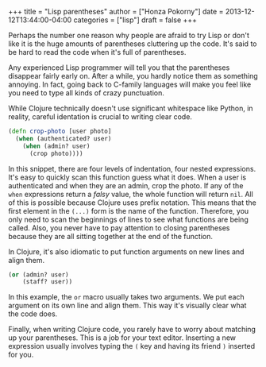 +++
title = "Lisp parentheses"
author = ["Honza Pokorny"]
date = 2013-12-12T13:44:00-04:00
categories = ["lisp"]
draft = false
+++

Perhaps the number one reason why people are afraid to try Lisp or don't like
it is the huge amounts of parentheses cluttering up the code. It's said to be
hard to read the code when it's full of parentheses.

Any experienced Lisp programmer will tell you that the parentheses disappear
fairly early on. After a while, you hardly notice them as something annoying.
In fact, going back to C-family languages will make you feel like you need to
type all kinds of crazy punctuation.

While Clojure technically doesn't use significant whitespace like Python, in
reality, careful identation is crucial to writing clear code.

```clojure
(defn crop-photo [user photo]
  (when (authenticated? user)
    (when (admin? user)
      (crop photo))))
```

In this snippet, there are four levels of indentation, four nested expressions.
It's easy to quickly scan this function guess what it does. When a user is
authenticated and when they are an admin, crop the photo. If any of the
`when` expressions return a _falsy_ value, the whole function will return
`nil`. All of this is possible because Clojure uses prefix notation. This
means that the first element in the `(...)` form is the name of the function.
Therefore, you only need to scan the beginnings of lines to see what functions
are being called. Also, you never have to pay attention to closing parentheses
because they are all sitting together at the end of the function.

In Clojure, it's also idiomatic to put function arguments on new lines and
align them.

```clojure
(or (admin? user)
    (staff? user))
```

In this example, the `or` macro usually takes two arguments. We put each
argument on its own line and align them. This way it's visually clear what the
code does.

Finally, when writing Clojure code, you rarely have to worry about matching up
your parentheses. This is a job for your text editor. Inserting a new
expression usually involves typing the `(` key and having its friend `)`
inserted for you.
